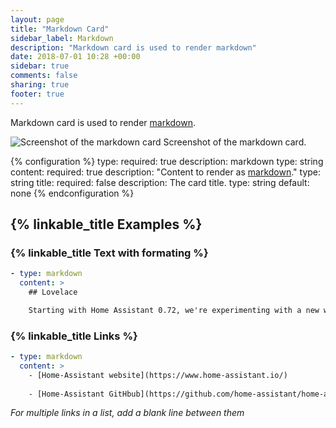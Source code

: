 ```yaml
---
layout: page
title: "Markdown Card"
sidebar_label: Markdown
description: "Markdown card is used to render markdown"
date: 2018-07-01 10:28 +00:00
sidebar: true
comments: false
sharing: true
footer: true
---
```


Markdown card is used to render [markdown](http://commonmark.org/help/).

<p class='img'>
<img src='/images/lovelace/lovelace_markdown.png' alt='Screenshot of the markdown card'>
Screenshot of the markdown card.
</p>

{% configuration %}
type:
  required: true
  description: markdown
  type: string
content:
  required: true
  description: "Content to render as [markdown](http://commonmark.org/help/)."
  type: string
title:
  required: false
  description: The card title.
  type: string
  default: none
{% endconfiguration %}

## {% linkable_title Examples %}

### {% linkable_title Text with formating %}

```yaml
- type: markdown
  content: >
    ## Lovelace

    Starting with Home Assistant 0.72, we're experimenting with a new way of defining your interface. We're calling it the **Lovelace UI**.
```

### {% linkable_title Links %}

```yaml
- type: markdown
  content: >
    - [Home-Assistant website](https://www.home-assistant.io/)
    
    - [Home-Assistant GitHbub](https://github.com/home-assistant/home-assistant/)
```

_For multiple links in a list, add a blank line between them_
